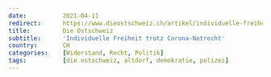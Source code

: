 ```yaml
---
date:          2021-04-11
redirect:      https://www.dieostschweiz.ch/artikel/individuelle-freiheit-trotz-corona-notrecht--9Y611A3
title:         Die Ostschweiz
subtitle:      'Individuelle Freiheit trotz Corona-Notrecht'
country:       CH
categories:    [Widerstand, Recht, Politik]
tags:          [die ostschweiz, altdorf, demokratie, polizei]
---
```

